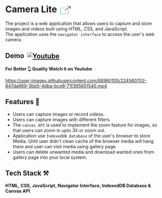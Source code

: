 # Camera Lite <a href="https://cameralite.netlify.app" target="_blank"><img align="center" src="./Img-Icons/icons8-external-link-64.png" alt="live link" height="30" width="40" /></a>

The project is a web application that allows users to capture and store images and videos built using HTML, CSS, and JavaScript.\
The application uses the `navigator interface` to access the user's web camera.


## Demo &nbsp;<a href="https://youtu.be/bTkOG1PGYCk" target="_blank"><img align="center" src="https://raw.githubusercontent.com/rahuldkjain/github-profile-readme-generator/master/src/images/icons/Social/youtube.svg" alt="Youtube" height="30" width="40" /></a>


**For Better 👆 Quality Watch it on Youtube**

https://user-images.githubusercontent.com/88960105/224560702-847da969-3bb5-4dba-bce8-71f395651540.mp4

## Features 📝

- Users can capture images or record videos.
- Users can capture images with different filters. 
- The `canvas API` is used to implement the zoom feature for images, so that users can zoom in upto 3X or zoom out. 
- Application use `IndexedDB database` of the user's browser to store Media. Until user didn't clean cache of the browser media will hang there and user can visit media using gallery page. 
- Users can delete unwanted media and download wanted ones from gallery page into your local system.


## Tech Stack ⚒

**HTML, CSS, JavaScript, Navigator Interface, IndexedDB Database & Canvas API**

